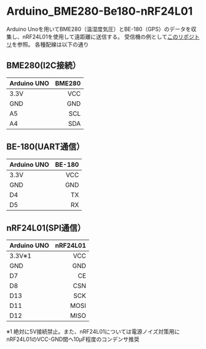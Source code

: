 # Arduino_BME280-Be180-nRF24L01
Arduino Unoを用いてBME280（温湿度気圧）とBE-180（GPS）のデータを収集し、nRF24L01を使用して遠距離に送信する。
受信機の例として[このリポジトリ](https://github.com/TatsuyaM2667/nRF24L01_Receiver-I2C)を参照。
各種配線は以下の通り

## BME280(I2C接続）                    

|Arduino UNO |  BME280     | 
|:-----------|------------:|           
| 3.3V       | VCC         |            
| GND        | GND         |                   
| A5         | SCL         |                            
| A4         | SDA         | 

## BE-180(UART通信）

|Arduino UNO |  BE-180     | 
|:-----------|------------:|
| 3.3V       | VCC         |
| GND        | GND         |
| D4         | TX          |
| D5         | RX          |            

## nRF24L01(SPI通信）

|Arduino UNO |  nRF24L01   | 
|:-----------|------------:|
| 3.3V※1    | VCC         |   
| GND        | GND         |
| D7         | CE          |
| D8         | CSN         |
| D13        | SCK         |
| D11        | MOSI        |  
| D12        | MISO        |      

※1 絶対に5V接続禁止。また、nRF24L01については電源ノイズ対策用にnRF24L01のVCC-GND間へ10μF程度のコンデンサ推奨




